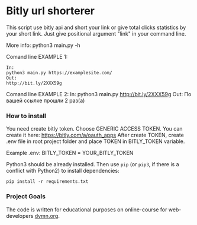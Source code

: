 # Bitly url shorterer

This script use bitly api and short your link or give total clicks statistics by your short link. Just give positional argument "link" in your command line.

More info: python3 main.py -h

Comand line EXAMPLE 1:
```
In:
python3 main.py https://examplesite.com/
Out:
http://bit.ly/2XXX59g
```

Comand line EXAMPLE 2:
In:
python3 main.py http://bit.ly/2XXX59g
Out:
По вашей ссылке прошли 2 раз(а)

### How to install

You need create bitly token. Choose GENERIC ACCESS TOKEN. You can create it here: https://bitly.com/a/oauth_apps
After create TOKEN, create .env file in root project folder and place TOKEN in BITLY_TOKEN variable.

Example .env:
BITLY_TOKEN = YOUR_BITLY_TOKEN

Python3 should be already installed.
Then use `pip` (or `pip3`, if there is a conflict with Python2) to install dependencies:
```
pip install -r requirements.txt
```

### Project Goals

The code is written for educational purposes on online-course for web-developers [dvmn.org](https://dvmn.org/).
